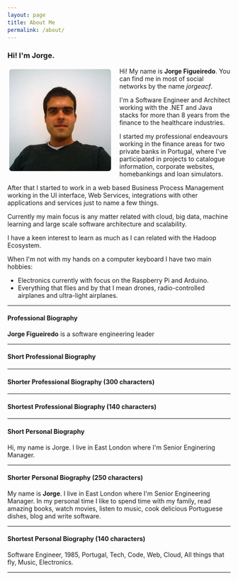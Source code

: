 ```yaml
---
layout: page
title: About Me
permalink: /about/
---
```


### Hi! I'm Jorge.

<img src="/assets/img/me.jpg" style="float:left;margin:0 15px 0 0;" />

Hi! My name is **Jorge Figueiredo**. You can find me in most of social networks by the name *jorgeacf*. 

I'm a Software Engineer and Architect working with the .NET and Java stacks for more than 8 years from the finance to the healthcare industries.

I started my professional endeavours working in the finance areas for two private banks in Portugal, where I've participated in projects to catalogue information, corporate websites, homebankings and loan simulators.

After that I started to work in a web based Business Process Management working in the UI interface, Web Services, integrations with other applications and services just to name a few things. 

Currently my main focus is any matter related with cloud, big data, machine learning and large scale software architecture and scalability.

I have a keen interest to learn as much as I can related with the Hadoop Ecosystem. 

When I'm not with my hands on a computer keyboard I have two main hobbies:

* Electronics currently with focus on the Raspberry Pi and Arduino. 
* Everything that flies and by that I mean drones, radio-controlled airplanes and ultra-light airplanes.

----
#### Professional Biography

**Jorge Figueiredo** is a software engineering leader 

----
#### Short Professional Biography

----
#### Shorter Professional Biography (300 characters)

----
#### Shortest Professional Biography (140 characters)

----
#### Short Personal Biography

Hi, my name is Jorge. I live in East London where I'm Senior Enginering Manager. 

----
#### Shorter Personal Biography (250 characters)

My name is **Jorge**. I live in East London where I'm Senior Engineering Manager. In my personal time I like to spend time with my family, read amazing books, watch movies, listen to music, cook delicious Portuguese dishes, blog and write software.

----
#### Shortest Personal Biography (140 characters)

Software Engineer, 1985, Portugal, Tech, Code, Web, Cloud, All things that fly, Music, Electronics.

----
